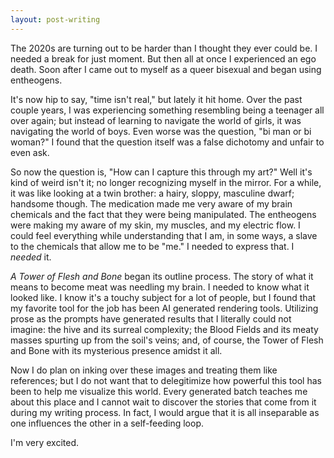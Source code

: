 ```yaml
---
layout: post-writing
---
```



<p>
The 2020s are turning out to be harder than I thought they ever could be. I needed a break for just moment. But then all at once I experienced an ego death. Soon after I came out to myself as a queer bisexual and began using entheogens.
</p><p>It's now hip to say, "time isn't real," but lately it hit home. Over the past couple years, I was experiencing something resembling being a teenager all over again; but instead of learning to navigate the world of girls, it was navigating the world of boys. Even worse was the question, "bi man or bi woman?" I found that the question itself was a false dichotomy and unfair to even ask.
</p><p>So now the question is, "How can I capture this through my art?" Well it's kind of weird isn't it; no longer recognizing myself in the mirror. For a while, it was like looking at a twin brother: a hairy, sloppy, masculine dwarf; handsome though. The medication made me very aware of my brain chemicals and the fact that they were being manipulated. The entheogens were making my aware of my skin, my muscles, and my electric flow. I could feel everything while understanding that I am, in some ways, a slave to the chemicals that allow me to be "me." I needed to express that. I <i>needed</i> it.
</p><p><i>A Tower of Flesh and Bone</i> began its outline process. The story of what it means to become meat was needling my brain. I needed to know what it looked like. I know it's a touchy subject for a lot of people, but I found that my favorite tool for the job has been AI generated rendering tools. Utilizing prose as the prompts have generated results that I literally could not imagine: the hive and its surreal complexity; the Blood Fields and its meaty masses spurting up from the soil's veins; and, of course, the Tower of Flesh and Bone with its mysterious presence amidst it all.
</p><p>Now I do plan on inking over these images and treating them like references; but I do not want that to delegitimize how powerful this tool has been to help me visualize this world. Every generated batch teaches me about this place and I cannot wait to discover the stories that come from it during my writing process. In fact, I would argue that it is all inseparable as one influences the other in a self-feeding loop.
</p><p>I'm very excited.
</p>